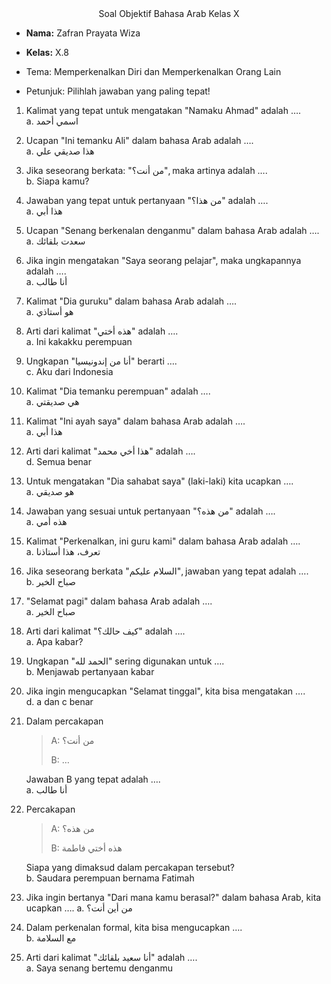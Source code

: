 <center>Soal Objektif Bahasa Arab Kelas X</center>

- **Nama:** Zafran Prayata Wiza
- **Kelas:** X.8

- Tema: Memperkenalkan Diri dan Memperkenalkan Orang Lain
- Petunjuk: Pilihlah jawaban yang paling tepat!

1. Kalimat yang tepat untuk mengatakan "Namaku Ahmad" adalah ….  
	a. اسمي أحمد
2. Ucapan "Ini temanku Ali" dalam bahasa Arab adalah ….  
	a. هذا صديقي علي
3. Jika seseorang berkata: "من أنت؟", maka artinya adalah ….  
	b. Siapa kamu?
4. Jawaban yang tepat untuk pertanyaan "من هذا؟" adalah ….  
	a. هذا أبي
5. Ucapan "Senang berkenalan denganmu" dalam bahasa Arab adalah ….  
	a. سعدت بلقائك
6. Jika ingin mengatakan "Saya seorang pelajar", maka ungkapannya adalah ….  
	a. أنا طالب
7. Kalimat "Dia guruku" dalam bahasa Arab adalah ….  
	a. هو أستاذي
8. Arti dari kalimat "هذه أختي" adalah ….  
	a. Ini kakakku perempuan
9. Ungkapan "أنا من إندونيسيا" berarti ….  
	c. Aku dari Indonesia
10. Kalimat "Dia temanku perempuan" adalah ….  
	a. هي صديقتي
11. Kalimat "Ini ayah saya" dalam bahasa Arab adalah ….  
	a. هذا أبي
12. Arti dari kalimat "هذا أخي محمد" adalah ….  
	d. Semua benar
13. Untuk mengatakan "Dia sahabat saya" (laki-laki) kita ucapkan ….  
	a. هو صديقي
14. Jawaban yang sesuai untuk pertanyaan "من هذه؟" adalah ….  
	a. هذه أمي
15. Kalimat "Perkenalkan, ini guru kami" dalam bahasa Arab adalah ….  
	a. تعرف، هذا أستاذنا
16. Jika seseorang berkata "السلام عليكم", jawaban yang tepat adalah ….  
	b. صباح الخير
17. "Selamat pagi" dalam bahasa Arab adalah ….  
	a. صباح الخير
18. Arti dari kalimat "كيف حالك؟" adalah ….  
	a. Apa kabar?
19. Ungkapan "الحمد لله" sering digunakan untuk ….  
	b. Menjawab pertanyaan kabar
20. Jika ingin mengucapkan "Selamat tinggal", kita bisa mengatakan ….  
	d. a dan c benar
21. Dalam percakapan
	> A: من أنت؟
	> 
	> B: …
	
	Jawaban B yang tepat adalah ….  
	a. أنا طالب
22. Percakapan
	> A: من هذه؟
	> 
	> B: هذه أختي فاطمة
	
	Siapa yang dimaksud dalam percakapan tersebut?  
	b. Saudara perempuan bernama Fatimah
23. Jika ingin bertanya "Dari mana kamu berasal?" dalam bahasa Arab, kita ucapkan …. 
	a. من أين أنت؟
24. Dalam perkenalan formal, kita bisa mengucapkan ….  
	b. مع السلامة
25. Arti dari kalimat "أنا سعيد بلقائك" adalah ….  
	a. Saya senang bertemu denganmu